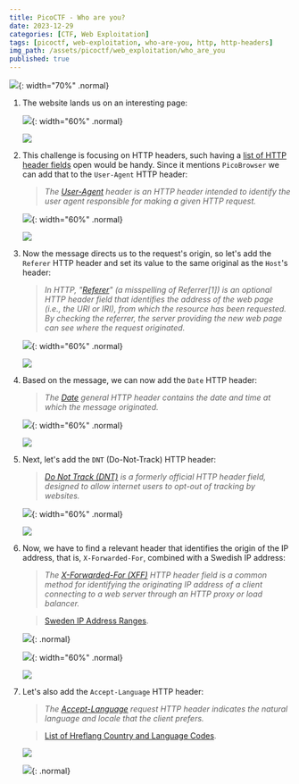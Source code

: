 ```yaml
---
title: PicoCTF - Who are you?
date: 2023-12-29
categories: [CTF, Web Exploitation]
tags: [picoctf, web-exploitation, who-are-you, http, http-headers]
img_path: /assets/picoctf/web_exploitation/who_are_you
published: true
---
```


![](room_banner.png){: width="70%" .normal}

1. The website lands us on an interesting page:

    ![](home.png){: width="60%" .normal}

    ![](home_burp.png)

2. This challenge is focusing on HTTP headers, such having a [list of HTTP header fields](https://en.wikipedia.org/wiki/List_of_HTTP_header_fields) open would be handy. Since it mentions `PicoBrowser` we can add that to the `User-Agent` HTTP header:

    > _The [User-Agent](https://en.wikipedia.org/wiki/User-Agent_header) header is an HTTP header intended to identify the user agent responsible for making a given HTTP request._

    ![](add_picobrowser.png){: width="60%" .normal}

    ![](add_picobrowser_burp.png)

3.  Now the message directs us to the request's origin, so let's add the `Referer` HTTP header and set its value to the same original as the `Host`'s header:

    > _In HTTP, "[Referer](https://en.wikipedia.org/wiki/HTTP_referer)" (a misspelling of Referrer[1]) is an optional HTTP header field that identifies the address of the web page (i.e., the URI or IRI), from which the resource has been requested. By checking the referrer, the server providing the new web page can see where the request originated._

    ![](referer_header.png){: width="60%" .normal}

    ![](referer_header_burp.png)

4. Based on the message, we can now add the `Date` HTTP header:

    > _The [Date](https://developer.mozilla.org/en-US/docs/Web/HTTP/Headers/Date) general HTTP header contains the date and time at which the message originated._

    ![](date_header.png){: width="60%" .normal}

    ![](date_header_burp.png)

5. Next, let's add the `DNT` (Do-Not-Track) HTTP header:

    > _[Do Not Track (DNT)](https://en.wikipedia.org/wiki/Do_Not_Track) is a formerly official HTTP header field, designed to allow internet users to opt-out of tracking by websites._

    ![](dnt_header.png){: width="60%" .normal}

    ![](dnt_header_burp.png)

6. Now, we have to find a relevant header that identifies the origin of the IP address, that is, `X-Forwarded-For`, combined with a Swedish IP address:

    > _The [X-Forwarded-For (XFF)](https://en.wikipedia.org/wiki/X-Forwarded-For) HTTP header field is a common method for identifying the originating IP address of a client connecting to a web server through an HTTP proxy or load balancer._

    > [Sweden IP Address Ranges](https://lite.ip2location.com/sweden-ip-address-ranges?lang=en_US).

    ![](swedish_ips.png){: .normal}

    ![](xForwardedFor.png){: width="60%" .normal}

    ![](xForwardedFor_burp.png)

7. Let's also add the `Accept-Language` HTTP header:

    > _The [Accept-Language](https://developer.mozilla.org/en-US/docs/Web/HTTP/Headers/Accept-Language) request HTTP header indicates the natural language and locale that the client prefers._

    > [List of Hreflang Country and Language Codes](https://martinkura.com/list-hreflang-country-language-codes-attributes/).

    ![](accept_language_burp.png)

    ![](accept_language.png){: .normal}